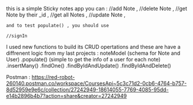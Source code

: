 this is a  simple Sticky notes app
you can :
    //add Note ,
    //delete Note ,
    //get Note by their _id , 
    //get all Notes ,
    //update Note ,

    and to test populate() , you should use

    //signIn


I used new functions to build its CRUD opertations and these are have a diffrenent logic from my last projects  : 
  noteModel (schema for Note and User) 
  .populate()  (simple to get the info of a user for each note)
  .insertMany()
  .findOne()
  .findByIdAndUpdate()
  .findByIdAndDelete()
  
  
Postman :
https://red-robot-260140.postman.co/workspace/CoursesApi~5c3c71d2-0cb6-4764-b757-8d52959e9e6c/collection/27242949-18614055-7769-4085-95dd-e14b2896b4b7?action=share&creator=27242949
